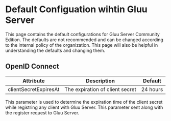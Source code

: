 # Default Configuation wihtin Gluu Server
This page contains the default configurations for Gluu Server Community Edition. The defaults are not recommended and can be changed according to the internal policy of the organization. This page will also be helpful in understanding the defaults and changing them.

## OpenID Connect

|Attribute|Description|Default|
|---------|-----------|-------|
|clientSecretExpiresAt | The expiration of client secret|24 hours|

This parameter is used to determine the expiration time of the client secret while registring any client with Gluu Server. This parameter sent along with the register request to Gluu Server.
